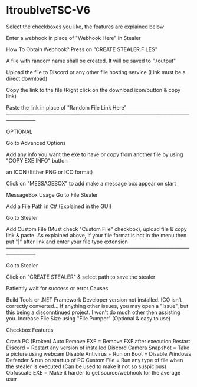 # ItroublveTSC-V6

Select the checkboxes you like, the features are explained below

Enter a webhook in place of "Webhook Here" in Stealer

How To Obtain Webhook?
Press on "CREATE STEALER FILES"

A file with random name shall be created. It will be saved to ".\output"

Upload the file to Discord or any other file hosting service (Link must be a direct download)

Copy the link to the file (Right click on the download icon/button & copy link)

Paste the link in place of "Random File Link Here" ──────────────────────────────────────────────────────────

OPTIONAL

Go to Advanced Options

Add any info you want the exe to have or copy from another file by using "COPY EXE INFO" button

an ICON (Either PNG or ICO format)

Click on "MESSAGEBOX" to add make a message box appear on start

MessageBox Usage
Go to File Stealer

Add a File Path in C# (Explained in the GUI)

Go to Stealer

Add Custom File (Must check "Custom File" checkbox), upload file & copy link & paste. As explained above, if your file format is not in the menu then put "|" after link and enter your file type extension ──────────────────────────────────────────────────────────

Go to Stealer

Click on "CREATE STEALER" & select path to save the stealer

Patiently wait for success or error Causes

Build Tools or .NET Framework Developer version not installed.
ICO isn't correctly converted...
If anything other issues, you may open a "Issue", but this being a disconntinued project. I won't do much other then assisting you.
Increase File Size using "File Pumper" (Optional & easy to use)

Checkbox Features

Crash PC (Broken)
Auto Remove EXE = Remove EXE after execution
Restart Discord = Restart any version of installed Discord
Camera Snapshot = Take a picture using webcam
Disable Antivirus + Run on Boot = Disable Windows Defender & run on startup of PC
Custom File = Run any type of file when the stealer is executed (Can be used to make it not so suspicious)
Obfuscate EXE = Make it harder to get source/webhook for the average user
